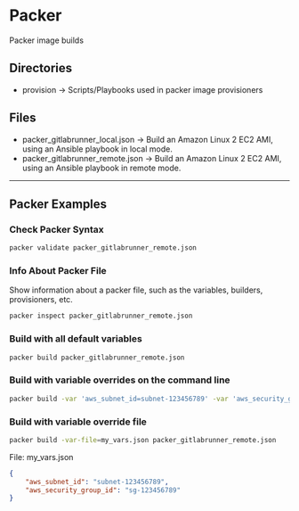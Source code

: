 # Packer

Packer image builds

## Directories

- provision -> Scripts/Playbooks used in packer image provisioners

## Files

- packer_gitlabrunner_local.json -> Build an Amazon Linux 2 EC2 AMI, using an Ansible playbook in local mode.
- packer_gitlabrunner_remote.json -> Build an Amazon Linux 2 EC2 AMI, using an Ansible playbook in remote mode.

----

## Packer Examples

### Check Packer Syntax

```bash
packer validate packer_gitlabrunner_remote.json
```

### Info About Packer File

Show information about a packer file, such as the variables, builders, provisioners, etc.

```bash
packer inspect packer_gitlabrunner_remote.json
```

### Build with all default variables

```bash
packer build packer_gitlabrunner_remote.json
```

### Build with variable overrides on the command line

```bash
packer build -var 'aws_subnet_id=subnet-123456789' -var 'aws_security_group_id=sg-123456789' packer_gitlabrunner_remote.json
```

### Build with variable override file

```bash
packer build -var-file=my_vars.json packer_gitlabrunner_remote.json
```

File: my_vars.json

```json
{
    "aws_subnet_id": "subnet-123456789",
    "aws_security_group_id": "sg-123456789"
}
```
